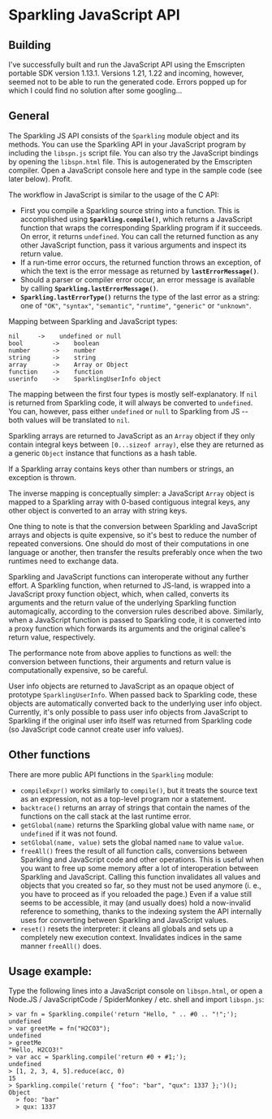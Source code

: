 Sparkling JavaScript API
========================

Building
--------
I've successfully built and run the JavaScript API using the Emscripten portable
SDK version 1.13.1. Versions 1.21, 1.22 and incoming, however, seemed not to be
able to run the generated code. Errors popped up for which I could find no
solution after some googling...

General
-------
The Sparkling JS API consists of the `Sparkling` module object and its methods.
You can use the Sparkling API in your JavaScript program by
including the `libspn.js` script file. You can also try the JavaScript
bindings by opening the `libspn.html` file. This is autogenerated by
the Emscripten compiler. Open a JavaScript console here and type
in the sample code (see later below). Profit.

The workflow in JavaScript is similar to the usage of the C API:
 - First you compile a Sparkling source string into a function.
   This is accomplished using **`Sparkling.compile()`**, which returns
   a JavaScript function that wraps the corresponding Sparkling
   program if it succeeds. On error, it returns `undefined`.
   You can call the returned function as any other JavaScript function,
   pass it various arguments and inspect its return value.
 - If a run-time error occurs, the returned function throws an exception,
   of which the text is the error message as returned by **`lastErrorMessage()`**.
 - Should a parser or compiler error occur, an error message is available by
   calling **`Sparkling.lastErrorMessage()`**.
 - **`Sparkling.lastErrorType()`** returns the type of the last error
   as a string: one of `"OK"`, `"syntax"`, `"semantic"`, `"runtime"`,
   `"generic"` or `"unknown"`.


Mapping between Sparkling and JavaScript types:

	nil		->	  undefined or null
	bool		->	  boolean
	number		->	  number
	string		->	  string
	array		->	  Array or Object
	function	->	  function
	userinfo	->	  SparklingUserInfo object

The mapping between the first four types is mostly self-explanatory. If `nil`
is returned from Sparkling code, it will always be converted to `undefined`.
You can, however, pass either `undefined` or `null` to Sparkling from JS --
both values will be translated to `nil`.

Sparkling arrays are returned to JavaScript as an `Array` object if they only
contain integral keys between `[0...sizeof array)`, else they are returned as
a generic `Object` instance that functions as a hash table.

If a Sparkling array contains keys other than numbers or strings, an exception
is thrown.

The inverse mapping is conceptually simpler: a JavaScript `Array` object is
mapped to a Sparkling array with 0-based contiguous integral keys, any other
object is converted to an array with string keys.

One thing to note is that the conversion between Sparkling and JavaScript
arrays and objects is quite expensive, so it's best to reduce the number
of repeated conversions. One should do most of their computations in one
language or another, then transfer the results preferably once when the two
runtimes need to exchange data.

Sparkling and JavaScript functions can interoperate without any further effort.
A Sparkling function, when returned to JS-land, is wrapped into a JavaScript
proxy function object, which, when called, converts its arguments and the
return value of the underlying Sparkling function automagically, according to
the conversion rules described above. Similarly, when a JavaScript function is
passed to Sparkling code, it is converted into a proxy function which forwards
its arguments and the original callee's return value, respectively.

The performance note from above applies to functions as well: the conversion
between functions, their arguments and return value is computationally
expensive, so be careful.

User info objects are returned to JavaScript as an opaque object of prototype
`SparklingUserInfo`. When passed back to Sparkling code, these objects are
automatically converted back to the underlying user info object. Currently,
it's only possible to pass user info objects from JavaScript to Sparkling if
the original user info itself was returned from Sparkling code (so JavaScript
code cannot create user info values).

Other functions
---------------
There are more public API functions in the `Sparkling` module:

 - `compileExpr()` works similarly to `compile()`, but it treats the source
   text as an expression, not as a top-level program nor a statement.
 - `backtrace()` returns an array of strings that contain the names of the
   functions on the call stack at the last runtime error.
 - `getGlobal(name)` returns the Sparkling global value with name `name`,
   or `undefined` if it was not found.
 - `setGlobal(name, value)` sets the global named `name` to value `value`.
 - `freeAll()` frees the result of all function calls, conversions between
   Sparkling and JavaScript code and other operations. This is useful when
   you want to free up some memory after a lot of interoperation between
   Sparkling and JavaScript. Calling this function invalidates all values
   and objects that you created so far, so they must not be used anymore
   (i. e., you have to proceed as if you reloaded the page.) Even if a
   value still seems to be accessible, it may (and usually does) hold a
   now-invalid reference to something, thanks to the indexing system the API
   internally uses for converting between Sparkling and JavaScript values.
 - `reset()` resets the interpreter: it cleans all globals and sets up a
   completely new execution context. Invalidates indices in the same manner
   `freeAll()` does.

Usage example:
--------------
Type the following lines into a JavaScript console on `libspn.html`, or open a
Node.JS / JavaScriptCode / SpiderMonkey / etc. shell and import `libspn.js`:

    > var fn = Sparkling.compile('return "Hello, " .. #0 .. "!";');
    undefined
    > var greetMe = fn("H2CO3");
    undefined
    > greetMe
    "Hello, H2CO3!"
    > var acc = Sparkling.compile('return #0 + #1;');
    undefined
    > [1, 2, 3, 4, 5].reduce(acc, 0)
    15
    > Sparkling.compile('return { "foo": "bar", "qux": 1337 };')();
    Object
      > foo: "bar"
      > qux: 1337

